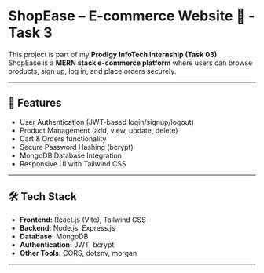 # ShopEase – E-commerce Website 🛒 - Task 3

This project is part of my **Prodigy InfoTech Internship (Task 03)**.  
ShopEase is a **MERN stack e-commerce platform** where users can browse products, sign up, log in, and place orders securely.

---

## 🚀 Features
- User Authentication (JWT-based login/signup/logout)
- Product Management (add, view, update, delete)
- Cart & Orders functionality
- Secure Password Hashing (bcrypt)
- MongoDB Database Integration
- Responsive UI with Tailwind CSS

---

## 🛠️ Tech Stack
- **Frontend:** React.js (Vite), Tailwind CSS  
- **Backend:** Node.js, Express.js  
- **Database:** MongoDB  
- **Authentication:** JWT, bcrypt  
- **Other Tools:** CORS, dotenv, morgan  

---
